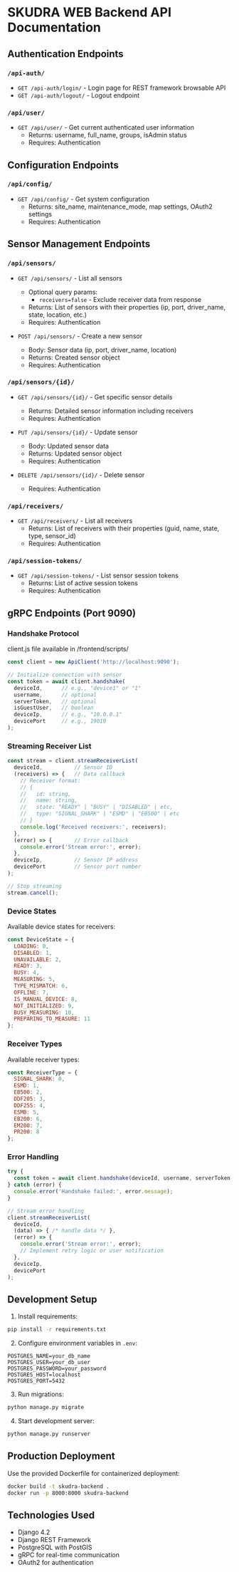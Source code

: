 # SKUDRA WEB Backend API Documentation

## Authentication Endpoints

### `/api-auth/`
- `GET /api-auth/login/` - Login page for REST framework browsable API
- `GET /api-auth/logout/` - Logout endpoint

### `/api/user/`
- `GET /api/user/` - Get current authenticated user information
  - Returns: username, full_name, groups, isAdmin status
  - Requires: Authentication

## Configuration Endpoints

### `/api/config/`
- `GET /api/config/` - Get system configuration
  - Returns: site_name, maintenance_mode, map settings, OAuth2 settings
  - Requires: Authentication

## Sensor Management Endpoints

### `/api/sensors/`
- `GET /api/sensors/` - List all sensors
  - Optional query params:
    - `receivers=false` - Exclude receiver data from response
  - Returns: List of sensors with their properties (ip, port, driver_name, state, location, etc.)
  - Requires: Authentication

- `POST /api/sensors/` - Create a new sensor
  - Body: Sensor data (ip, port, driver_name, location)
  - Returns: Created sensor object
  - Requires: Authentication

### `/api/sensors/{id}/`
- `GET /api/sensors/{id}/` - Get specific sensor details
  - Returns: Detailed sensor information including receivers
  - Requires: Authentication

- `PUT /api/sensors/{id}/` - Update sensor
  - Body: Updated sensor data
  - Returns: Updated sensor object
  - Requires: Authentication

- `DELETE /api/sensors/{id}/` - Delete sensor
  - Requires: Authentication

### `/api/receivers/`
- `GET /api/receivers/` - List all receivers
  - Returns: List of receivers with their properties (guid, name, state, type, sensor_id)
  - Requires: Authentication

### `/api/session-tokens/`
- `GET /api/session-tokens/` - List sensor session tokens
  - Returns: List of active session tokens
  - Requires: Authentication

## gRPC Endpoints (Port 9090)

### Handshake Protocol
client.js file available in /frontend/scripts/
```javascript
const client = new ApiClient('http://localhost:9090');

// Initialize connection with sensor
const token = await client.handshake(
  deviceId,      // e.g., "device1" or "1"
  username,      // optional
  serverToken,   // optional
  isGuestUser,   // boolean
  deviceIp,      // e.g., "10.0.0.1"
  devicePort     // e.g., 19010
);
```

### Streaming Receiver List
```javascript
const stream = client.streamReceiverList(
  deviceId,          // Sensor ID
  (receivers) => {   // Data callback
    // Receiver format:
    // {
    //   id: string,
    //   name: string,
    //   state: "READY" | "BUSY" | "DISABLED" | etc,
    //   type: "SIGNAL_SHARK" | "ESMD" | "EB500" | etc
    // }
    console.log('Received receivers:', receivers);
  },
  (error) => {       // Error callback
    console.error('Stream error:', error);
  },
  deviceIp,          // Sensor IP address
  devicePort         // Sensor port number
);

// Stop streaming
stream.cancel();
```

### Device States
Available device states for receivers:
```javascript
const DeviceState = {
  LOADING: 0,
  DISABLED: 1,
  UNAVAILABLE: 2,
  READY: 3,
  BUSY: 4,
  MEASURING: 5,
  TYPE_MISMATCH: 6,
  OFFLINE: 7,
  IS_MANUAL_DEVICE: 8,
  NOT_INITIALIZED: 9,
  BUSY_MEASURING: 10,
  PREPARING_TO_MEASURE: 11
};
```

### Receiver Types
Available receiver types:
```javascript
const ReceiverType = {
  SIGNAL_SHARK: 0,
  ESMD: 1,
  EB500: 2,
  DDF205: 3,
  DDF255: 4,
  ESMB: 5,
  EB200: 6,
  EM200: 7,
  PR200: 8
};
```

### Error Handling
```javascript
try {
  const token = await client.handshake(deviceId, username, serverToken, false, deviceIp, devicePort);
} catch (error) {
  console.error('Handshake failed:', error.message);
}

// Stream error handling
client.streamReceiverList(
  deviceId,
  (data) => { /* handle data */ },
  (error) => {
    console.error('Stream error:', error);
    // Implement retry logic or user notification
  },
  deviceIp,
  devicePort
);
```

## Development Setup

1. Install requirements:
```bash
pip install -r requirements.txt
```

2. Configure environment variables in `.env`:
```env
POSTGRES_NAME=your_db_name
POSTGRES_USER=your_db_user
POSTGRES_PASSWORD=your_password
POSTGRES_HOST=localhost
POSTGRES_PORT=5432
```

3. Run migrations:
```bash
python manage.py migrate
```

4. Start development server:
```bash
python manage.py runserver
```

## Production Deployment

Use the provided Dockerfile for containerized deployment:

```bash
docker build -t skudra-backend .
docker run -p 8000:8000 skudra-backend
```

## Technologies Used

- Django 4.2
- Django REST Framework
- PostgreSQL with PostGIS
- gRPC for real-time communication
- OAuth2 for authentication